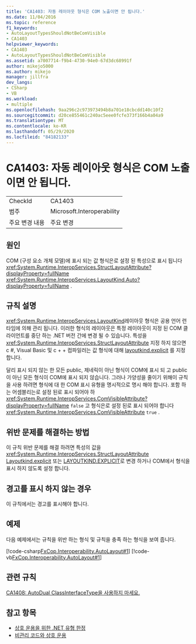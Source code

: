 ```yaml
---
title: 'CA1403: 자동 레이아웃 형식은 COM 노출이면 안 됩니다.'
ms.date: 11/04/2016
ms.topic: reference
f1_keywords:
- AutoLayoutTypesShouldNotBeComVisible
- CA1403
helpviewer_keywords:
- CA1403
- AutoLayoutTypesShouldNotBeComVisible
ms.assetid: a7007714-f9b4-4730-94e0-67d3dc68991f
author: mikejo5000
ms.author: mikejo
manager: jillfra
dev_langs:
- CSharp
- VB
ms.workload:
- multiple
ms.openlocfilehash: 9aa296c2c973973494b8a701e18cbcdd140c10f2
ms.sourcegitcommit: d20ce855461c240ac5eee0fcfe373f166b4a04a9
ms.translationtype: MT
ms.contentlocale: ko-KR
ms.lasthandoff: 05/29/2020
ms.locfileid: "84182133"
---
```

# <a name="ca1403-auto-layout-types-should-not-be-com-visible"></a>CA1403: 자동 레이아웃 형식은 COM 노출이면 안 됩니다.

|||
|-|-|
|CheckId|CA1403|
|범주|Microsoft.Interoperability|
|주요 변경 내용|주요 변경|

## <a name="cause"></a>원인

COM (구성 요소 개체 모델)에 표시 되는 값 형식은로 설정 된 특성으로 표시 됩니다 <xref:System.Runtime.InteropServices.StructLayoutAttribute?displayProperty=fullName> <xref:System.Runtime.InteropServices.LayoutKind.Auto?displayProperty=fullName> .

## <a name="rule-description"></a>규칙 설명

<xref:System.Runtime.InteropServices.LayoutKind>레이아웃 형식은 공용 언어 런타임에 의해 관리 됩니다. 이러한 형식의 레이아웃은 특정 레이아웃이 지정 된 COM 클라이언트를 중단 하는 .NET 버전 간에 변경 될 수 있습니다. 특성을 <xref:System.Runtime.InteropServices.StructLayoutAttribute> 지정 하지 않으면 c #, Visual Basic 및 c + + 컴파일러는 값 형식에 대해 [layoutkind.explicit](<xref:System.Runtime.InteropServices.LayoutKind.Auto>) 를 지정 합니다.

달리 표시 되지 않는 한 모든 public, 제네릭이 아닌 형식이 COM에 표시 되 고 public이 아닌 모든 형식이 COM에 표시 되지 않습니다. 그러나 가양성을 줄이기 위해이 규칙을 사용 하려면 형식에 대 한 COM 표시 유형을 명시적으로 명시 해야 합니다. 포함 하는 어셈블리는로 설정 된로 표시 되어야 하 <xref:System.Runtime.InteropServices.ComVisibleAttribute?displayProperty=fullName> `false` 고 형식은로 설정 된로 표시 되어야 합니다 <xref:System.Runtime.InteropServices.ComVisibleAttribute> `true` .

## <a name="how-to-fix-violations"></a>위반 문제를 해결하는 방법

이 규칙 위반 문제를 해결 하려면 특성의 값을 <xref:System.Runtime.InteropServices.StructLayoutAttribute> [Layoutkind.explicit](<xref:System.Runtime.InteropServices.LayoutKind.Explicit>) 또는 [LAYOUTKIND.EXPLICIT](<xref:System.Runtime.InteropServices.LayoutKind.Sequential>)로 변경 하거나 COM에서 형식을 표시 하지 않도록 설정 합니다.

## <a name="when-to-suppress-warnings"></a>경고를 표시 하지 않는 경우

이 규칙에서는 경고를 표시해야 합니다.

## <a name="example"></a>예제

다음 예제에서는 규칙을 위반 하는 형식 및 규칙을 충족 하는 형식을 보여 줍니다.

[!code-csharp[FxCop.Interoperability.AutoLayout#1](../code-quality/codesnippet/CSharp/ca1403-auto-layout-types-should-not-be-com-visible_1.cs)]
[!code-vb[FxCop.Interoperability.AutoLayout#1](../code-quality/codesnippet/VisualBasic/ca1403-auto-layout-types-should-not-be-com-visible_1.vb)]

## <a name="related-rules"></a>관련 규칙

[CA1408: AutoDual ClassInterfaceType을 사용하지 마세요.](../code-quality/ca1408.md)

## <a name="see-also"></a>참고 항목

- [상호 운용을 위한 .NET 유형 한정](/dotnet/framework/interop/qualifying-net-types-for-interoperation)
- [비관리 코드와 상호 운용](/dotnet/framework/interop/index)
